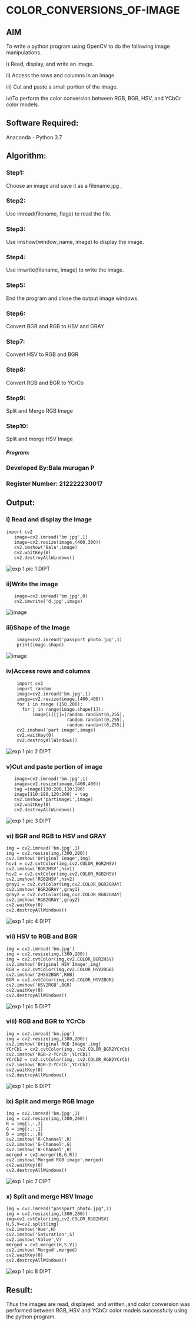 # COLOR_CONVERSIONS_OF-IMAGE
## AIM
To write a python program using OpenCV to do the following image manipulations.

i) Read, display, and write an image.

ii) Access the rows and columns in an image.

iii) Cut and paste a small portion of the image.

iv)To perform the color conversion between RGB, BGR, HSV, and YCbCr color models.


## Software Required:
Anaconda - Python 3.7
## Algorithm:
### Step1:
Choose an image and save it as a filename.jpg ,
### Step2:
Use imread(filename, flags) to read the file.
### Step3:
Use imshow(window_name, image) to display the image.
### Step4:
Use imwrite(filename, image) to write the image.
### Step5:
End the program and close the output image windows.
### Step6:
Convert BGR and RGB to HSV and GRAY
### Step7:
Convert HSV to RGB and BGR
### Step8:
Convert RGB and BGR to YCrCb
### Step9:
Split and Merge RGB Image
### Step10:
Split and merge HSV Image

##### Program:
### Developed By:Bala murugan P
### Register Number: 212222230017


## Output:

### i) Read and display the image
```
import cv2
   image=cv2.imread('bm.jpg',1)
   image=cv2.resize(image,(400,300))
   cv2.imshow('Bala',image)
   cv2.waitKey(0)
   cv2.destroyAllWindows()
```
![exp 1 pic 1 DIPT](https://github.com/user-attachments/assets/21de291b-edc6-44e8-ae45-f5a3666d3b3b)


### ii)Write the image

```
   image=cv2.imread('bm.jpg',0)
   cv2.imwrite('d.jpg',image)
```
![image](https://github.com/user-attachments/assets/0ab3e141-8fbc-49bb-841f-ad2c0b66c757)


### iii)Shape of the Image
```
    image=cv2.imread('passport photo.jpg',1)
    print(image.shape)
```
![image](https://github.com/user-attachments/assets/4fe71fc1-d899-4f2c-bd0f-4fdca1e25388)


### iv)Access rows and columns
```
    import cv2
    import random
    image=cv2.imread('bm.jpg',1)
    image=cv2.resize(image,(400,400))
    for i in range (150,200):
      for j in range(image.shape[1]):
          image[i][j]=[random.randint(0,255),
                       random.randint(0,255),
                       random.randint(0,255)] 
    cv2.imshow('part image',image)
    cv2.waitKey(0)
    cv2.destroyAllWindows()
```
![exp 1 pic 2 DIPT](https://github.com/user-attachments/assets/69954479-12c9-4249-98bd-52f3aea2bdc8)

### v)Cut and paste portion of image
```
   image=cv2.imread('bm.jpg',1)
   image=cv2.resize(image,(400,400))
   tag =image[130:200,110:190]
   image[110:180,120:200] = tag
   cv2.imshow('partimage1',image)
   cv2.waitKey(0)
   cv2.destroyAllWindows()
```
![exp 1 pic 3 DIPT](https://github.com/user-attachments/assets/a36574c4-d419-4b34-b92c-3c6c1c51111f)



### vi) BGR and RGB to HSV and GRAY
```
img = cv2.imread('bm.jpg',1)
img = cv2.resize(img,(300,200))
cv2.imshow('Original Image',img)
hsv1 = cv2.cvtColor(img,cv2.COLOR_BGR2HSV)
cv2.imshow('BGR2HSV',hsv1)
hsv2 = cv2.cvtColor(img,cv2.COLOR_RGB2HSV)
cv2.imshow('RGB2HSV',hsv2)
gray1 = cv2.cvtColor(img,cv2.COLOR_BGR2GRAY)
cv2.imshow('BGR2GRAY',gray1)
gray2 = cv2.cvtColor(img,cv2.COLOR_RGB2GRAY)
cv2.imshow('RGB2GRAY',gray2)
cv2.waitKey(0)
cv2.destroyAllWindows()
```

![exp 1 pic 4 DIPT](https://github.com/user-attachments/assets/f7a5537c-f778-44dc-b695-ba816f360ca8)

### vii) HSV to RGB and BGR
```
img = cv2.imread('bm.jpg')
img = cv2.resize(img,(300,200))
img = cv2.cvtColor(img,cv2.COLOR_BGR2HSV)
cv2.imshow('Original HSV Image',img)
RGB = cv2.cvtColor(img,cv2.COLOR_HSV2RGB)
cv2.imshow('2HSV2BGR',RGB)
BGR = cv2.cvtColor(img,cv2.COLOR_HSV2BGR)
cv2.imshow('HSV2RGB',BGR)
cv2.waitKey(0)
cv2.destroyAllWindows()
```
![exp 1 pic 5 DIPT](https://github.com/user-attachments/assets/e143ac37-e5de-4b25-8579-660795de751d)

### viii) RGB and BGR to YCrCb
```
img = cv2.imread('bm.jpg')
img = cv2.resize(img,(300,200))
cv2.imshow('Original RGB Image',img)
YCrCb1 = cv2.cvtColor(img, cv2.COLOR_BGR2YCrCb)
cv2.imshow('RGB-2-YCrCb',YCrCb1)
YCrCb2 = cv2.cvtColor(img, cv2.COLOR_RGB2YCrCb)
cv2.imshow('BGR-2-YCrCb',YCrCb2)
cv2.waitKey(0)
cv2.destroyAllWindows()
```

![exp 1 pic 6 DIPT](https://github.com/user-attachments/assets/ea50f4a3-d2c4-4f43-8b58-44f03d1a6f67)

### ix) Split and merge RGB Image
```
img = cv2.imread('bm.jpg',1)
img = cv2.resize(img,(300,200))
R = img[:,:,2]
G = img[:,:,1]
B = img[:,:,0]
cv2.imshow('R-Channel',R)
cv2.imshow('G-Channel',G)
cv2.imshow('B-Channel',B)
merged = cv2.merge((B,G,R))
cv2.imshow('Merged RGB image',merged)
cv2.waitKey(0)
cv2.destroyAllWindows()
```
![exp 1 pic 7 DIPT](https://github.com/user-attachments/assets/7991d643-1cec-4309-869e-52772868cc8b)

### x) Split and merge HSV Image
```
img = cv2.imread("passport photo.jpg",1)
img = cv2.resize(img,(300,200))
img=cv2.cvtColor(img,cv2.COLOR_RGB2HSV)
H,S,V=cv2.split(img)
cv2.imshow('Hue',H)
cv2.imshow('Saturation',S)
cv2.imshow('Value',V)
merged = cv2.merge((H,S,V))
cv2.imshow('Merged',merged)
cv2.waitKey(0)
cv2.destroyAllWindows()
```
![exp 1 pic 8 DIPT](https://github.com/user-attachments/assets/7e4311de-e74a-47e1-995c-1b7b8a495fbc)




## Result:
Thus the images are read, displayed, and written ,and color conversion was performed between RGB, HSV and YCbCr color models successfully using the python program.








